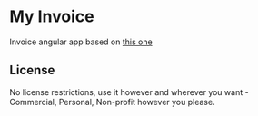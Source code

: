 # My Invoice
Invoice angular app based on [this one](http://metaware.github.io/angular-invoicing/)

## License
No license restrictions, use it however and wherever you want - Commercial, Personal, Non-profit however you please.
